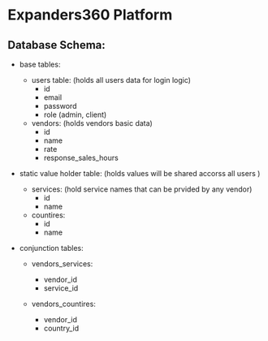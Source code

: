 # Expanders360 Platform

## Database Schema:

- base tables:
  - users table: (holds all users data for login logic)
    - id
    - email
    - password
    - role (admin, client)
  - vendors: (holds vendors basic data)
    - id
    - name
    - rate
    - response_sales_hours

- static value holder table: (holds values will be shared accorss all users )
  - services: (hold service names that can be prvided by any vendor)
    - id
    - name
  - countires:
    - id
    - name

- conjunction tables:
  - vendors_services:
    - vendor_id
    - service_id

  - vendors_countires:
    - vendor_id
    - country_id
